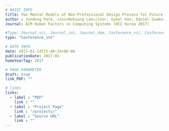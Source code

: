```yaml
---
# BASIC INFO
title: Two Mental Models of Non-Professional Design Process for Future Fabrication Interface.
author : Jundong Park, <ins>Bokyung Lee</ins>, Gyeol Han, Daniel Saakes.
Journal: ACM Human Factors in Computing Systems (HCI Korea 2017)

#Type: Journal_sci, Journal_int, Journal_dom, Conference_sci, Conference_int, conference_dom
type: "Conference_int"

# DATE INFO
date: 2017-01-14T15:40:24+06:00
publicationDate: 2017-01
homeYearTag: 2017

# PAGE PARAMETER
draft: true
link_PDF: ""

# links
links:
  - label : "PDF"
    link : ""
  - label : "Project Page"
    link : "/projects/"
  - label : "Source URL"
    link : ""
---
```

